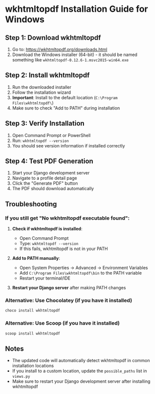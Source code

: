# wkhtmltopdf Installation Guide for Windows

## Step 1: Download wkhtmltopdf
1. Go to: https://wkhtmltopdf.org/downloads.html
2. Download the Windows installer (64-bit) - it should be named something like `wkhtmltopdf-0.12.6-1.msvc2015-win64.exe`

## Step 2: Install wkhtmltopdf
1. Run the downloaded installer
2. Follow the installation wizard
3. **Important**: Install to the default location (`C:\Program Files\wkhtmltopdf\`)
4. Make sure to check "Add to PATH" during installation

## Step 3: Verify Installation
1. Open Command Prompt or PowerShell
2. Run: `wkhtmltopdf --version`
3. You should see version information if installed correctly

## Step 4: Test PDF Generation
1. Start your Django development server
2. Navigate to a profile detail page
3. Click the "Generate PDF" button
4. The PDF should download automatically

## Troubleshooting

### If you still get "No wkhtmltopdf executable found":
1. **Check if wkhtmltopdf is installed**:
   - Open Command Prompt
   - Type: `wkhtmltopdf --version`
   - If this fails, wkhtmltopdf is not in your PATH

2. **Add to PATH manually**:
   - Open System Properties → Advanced → Environment Variables
   - Add `C:\Program Files\wkhtmltopdf\bin` to the PATH variable
   - Restart your terminal/IDE

3. **Restart your Django server** after making PATH changes

### Alternative: Use Chocolatey (if you have it installed)
```bash
choco install wkhtmltopdf
```

### Alternative: Use Scoop (if you have it installed)
```bash
scoop install wkhtmltopdf
```

## Notes
- The updated code will automatically detect wkhtmltopdf in common installation locations
- If you install to a custom location, update the `possible_paths` list in `views.py`
- Make sure to restart your Django development server after installing wkhtmltopdf 